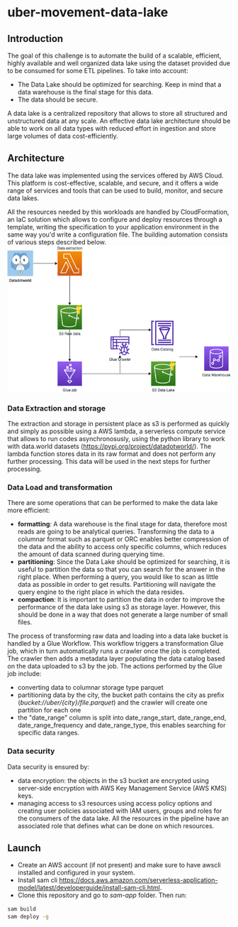# uber-movement-data-lake

## Introduction

The goal of this challenge is to automate the build of a scalable, efficient, highly available and well organized data lake using the dataset provided due to be consumed for some ETL pipelines.
To take into account:
- The Data Lake should be optimized for searching. Keep in mind that a data warehouse is the final stage for this data.
- The data should be secure.

A data lake is a centralized repository that allows to store all structured and unstructured data at any scale. An effective data lake architecture should be able to work on all data types with reduced effort in ingestion and store large volumes of data cost-efficiently.


## Architecture

The data lake was implemented using the services offered by AWS Cloud. This platform is cost-effective, scalable, and secure, and it offers a wide range of services and tools that can be used to build, monitor, and secure data lakes.

All the resources needed by this workloads are handled by CloudFormation, an IaC solution which allows to configure and deploy resources through a template, writing the specification to your application environment in the same way you'd write a configuration file.
The building automation consists of various steps described below.
![architecture](./png/loka_challenge_archi.png)

### Data Extraction and storage
The extraction and storage in persistent place as s3 is performed as quickly and simply as possible using a AWS lambda, a serverless compute service that allows to run codes asynchronosusly, using the python library to work with data.world datasets (https://pypi.org/project/datadotworld/). 
The lambda function stores data in its raw format and does not perform any further processing. This data will be used in the next steps for further processing.

### Data Load and transformation
There are some operations that can be performed to make the data lake more efficient:
- **formatting**:
  A data warehouse is the final stage for data, therefore most reads are going to be analytical queries. Transforming the data to a columnar format such as parquet or ORC enables better compression of the data and the ability to access only specific columns, which reduces the amount of data scanned during querying time.
- **partitioning**: 
  Since the Data Lake should be optimized for searching, it is useful to partition the data so that you can search for the answer in the right place. When performing a query, you would like to scan as little data as possible in order to get results. Partitioning will navigate the query engine to the right place in which the data resides.
- **compaction**: 
  It is important to partition the data in order to improve the performance of the data lake using s3 as storage layer. However, this should be done in a way that does not generate a large number of small files.

The process of  transforming raw data and loading into a data lake bucket is handled by a Glue Workflow. This workflow triggers a transformation Glue job, which in turn automatically runs a crawler once the job is completed. The crawler then adds a metadata layer populating the data catalog based on the data uploaded to s3 by the job.
The actions performed by the Glue job include:
- converting data to columnar storage type parquet 
- partitioning data by the city, the bucket path contains the city as prefix (_bucket://uber/{city}/file.parquet_) and the crawler will create one partition for each one
- the "date_range" column is split into date_range_start, date_range_end, date_range_frequency and date_range_type, this enables searching for specific data ranges.

### Data security
  Data security is ensured by:
  - data encryption: the objects in the s3 bucket are  encrypted using server-side encryption with AWS Key Management Service (AWS KMS) keys.
  - managing  access to s3 resources using access policy options and creating user policies associated with IAM users, groups and roles for the consumers of the data lake. All the resources in the pipeline have an associated role that defines what can be done on which resources.


## Launch
- Create an AWS account (if not present) and make sure to have awscli installed and configured in your system.
- Install sam cli https://docs.aws.amazon.com/serverless-application-model/latest/developerguide/install-sam-cli.html.
- Clone this repository and go to _sam-app_ folder. Then run:
```bash
sam build
sam deploy -g
```
